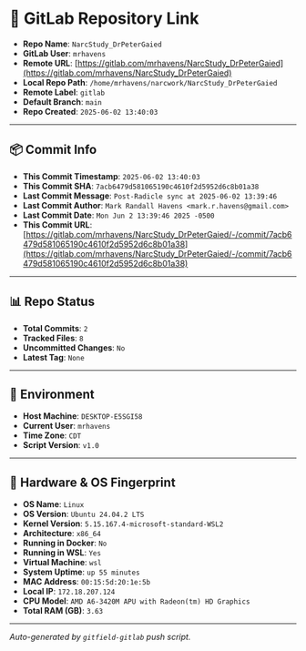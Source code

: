 # 🔗 GitLab Repository Link

- **Repo Name**: `NarcStudy_DrPeterGaied`
- **GitLab User**: `mrhavens`
- **Remote URL**: [https://gitlab.com/mrhavens/NarcStudy_DrPeterGaied](https://gitlab.com/mrhavens/NarcStudy_DrPeterGaied)
- **Local Repo Path**: `/home/mrhavens/narcwork/NarcStudy_DrPeterGaied`
- **Remote Label**: `gitlab`
- **Default Branch**: `main`
- **Repo Created**: `2025-06-02 13:40:03`

---

## 📦 Commit Info

- **This Commit Timestamp**: `2025-06-02 13:40:03`
- **This Commit SHA**: `7acb6479d581065190c4610f2d5952d6c8b01a38`
- **Last Commit Message**: `Post-Radicle sync at 2025-06-02 13:39:46`
- **Last Commit Author**: `Mark Randall Havens <mark.r.havens@gmail.com>`
- **Last Commit Date**: `Mon Jun 2 13:39:46 2025 -0500`
- **This Commit URL**: [https://gitlab.com/mrhavens/NarcStudy_DrPeterGaied/-/commit/7acb6479d581065190c4610f2d5952d6c8b01a38](https://gitlab.com/mrhavens/NarcStudy_DrPeterGaied/-/commit/7acb6479d581065190c4610f2d5952d6c8b01a38)

---

## 📊 Repo Status

- **Total Commits**: `2`
- **Tracked Files**: `8`
- **Uncommitted Changes**: `No`
- **Latest Tag**: `None`

---

## 🧽 Environment

- **Host Machine**: `DESKTOP-E5SGI58`
- **Current User**: `mrhavens`
- **Time Zone**: `CDT`
- **Script Version**: `v1.0`

---

## 🧬 Hardware & OS Fingerprint

- **OS Name**: `Linux`
- **OS Version**: `Ubuntu 24.04.2 LTS`
- **Kernel Version**: `5.15.167.4-microsoft-standard-WSL2`
- **Architecture**: `x86_64`
- **Running in Docker**: `No`
- **Running in WSL**: `Yes`
- **Virtual Machine**: `wsl`
- **System Uptime**: `up 55 minutes`
- **MAC Address**: `00:15:5d:20:1e:5b`
- **Local IP**: `172.18.207.124`
- **CPU Model**: `AMD A6-3420M APU with Radeon(tm) HD Graphics`
- **Total RAM (GB)**: `3.63`

---

_Auto-generated by `gitfield-gitlab` push script._

